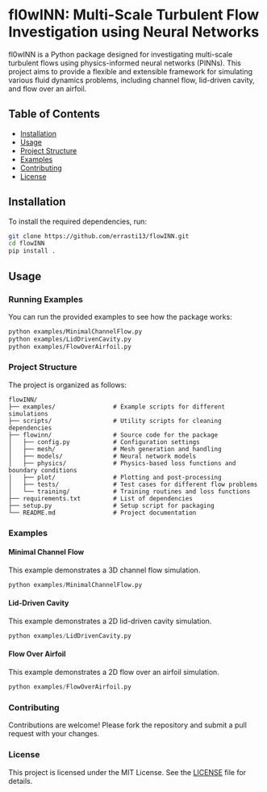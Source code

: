 
# fl0wINN: Multi-Scale Turbulent Flow Investigation using Neural Networks

fl0wINN is a Python package designed for investigating multi-scale turbulent flows using physics-informed neural networks (PINNs). This project aims to provide a flexible and extensible framework for simulating various fluid dynamics problems, including channel flow, lid-driven cavity, and flow over an airfoil.

## Table of Contents
- [Installation](#installation)
- [Usage](#usage)
- [Project Structure](#project-structure)
- [Examples](#examples)
- [Contributing](#contributing)
- [License](#license)

## Installation

To install the required dependencies, run:

```bash
git clone https://github.com/errasti13/flowINN.git
cd flowINN
pip install .
```

## Usage

### Running Examples

You can run the provided examples to see how the package works:

```bash
python examples/MinimalChannelFlow.py
python examples/LidDrivenCavity.py
python examples/FlowOverAirfoil.py
```

### Project Structure

The project is organized as follows:

```
flowINN/
├── examples/                # Example scripts for different simulations
├── scripts/                 # Utility scripts for cleaning dependencies
├── flowinn/                 # Source code for the package
│   ├── config.py            # Configuration settings
│   ├── mesh/                # Mesh generation and handling
│   ├── models/              # Neural network models
│   ├── physics/             # Physics-based loss functions and boundary conditions
│   ├── plot/                # Plotting and post-processing
│   ├── tests/               # Test cases for different flow problems
│   └── training/            # Training routines and loss functions
├── requirements.txt         # List of dependencies
├── setup.py                 # Setup script for packaging
└── README.md                # Project documentation
```

### Examples

#### Minimal Channel Flow

This example demonstrates a 3D channel flow simulation.

```python
python examples/MinimalChannelFlow.py
```

#### Lid-Driven Cavity

This example demonstrates a 2D lid-driven cavity simulation.

```python
python examples/LidDrivenCavity.py
```

#### Flow Over Airfoil

This example demonstrates a 2D flow over an airfoil simulation.

```python
python examples/FlowOverAirfoil.py
```

### Contributing

Contributions are welcome! Please fork the repository and submit a pull request with your changes.

### License

This project is licensed under the MIT License. See the [LICENSE](LICENSE) file for details.
